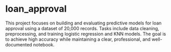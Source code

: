 # loan_approval
This project focuses on building and evaluating predictive models for loan approval using a dataset of 20,000 records. Tasks include data cleaning, preprocessing, and training logistic regression and KNN models. The goal is to achieve high accuracy while maintaining a clear, professional, and well-documented notebook.
